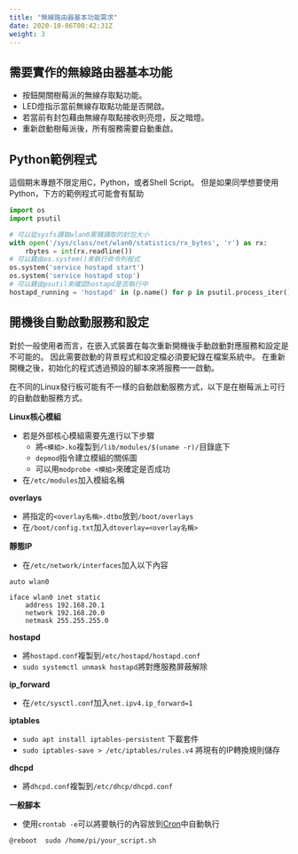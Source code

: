 ```yaml
---
title: "無線路由器基本功能需求"
date: 2020-10-06T00:42:31Z
weight: 3
---
```


## 需要實作的無線路由器基本功能

* 按鈕開關樹莓派的無線存取點功能。
* LED燈指示當前無線存取點功能是否開啟。
* 若當前有封包藉由無線存取點接收則亮燈，反之暗燈。
* 重新啟動樹莓派後，所有服務需要自動重啟。

## Python範例程式

這個期末專題不限定用C，Python，或者Shell Script。
但是如果同學想要使用Python，下方的範例程式可能會有幫助

```python
import os
import psutil

# 可以從sysfs讀取wlan0累積讀取的封包大小
with open('/sys/class/net/wlan0/statistics/rx_bytes', 'r') as rx:
    rbytes = int(rx.readline())
# 可以藉由os.system()來執行命令列程式
os.system('service hostapd start')
os.system('service hostapd stop')
# 可以藉由psutil來確認hostapd是否執行中
hostapd_running = 'hostapd' in (p.name() for p in psutil.process_iter())
```

## 開機後自動啟動服務和設定

對於一般使用者而言，在嵌入式裝置在每次重新開機後手動啟動對應服務和設定是不可能的。
因此需要啟動的背景程式和設定檔必須要紀錄在檔案系統中。
在重新開機之後，初始化的程式透過預設的腳本來將服務一一啟動。

在不同的Linux發行板可能有不一樣的自動啟動服務方式，以下是在樹莓派上可行的自動啟動服務方式。


**Linux核心模組**

* 若是外部核心模組需要先進行以下步驟
  * 將``<模組>.ko``複製到``/lib/modules/$(uname -r)/``目錄底下
  * ``depmod``指令建立模組的關係圖
  * 可以用``modprobe <模組>``來確定是否成功
* 在``/etc/modules``加入模組名稱

**overlays**
* 將指定的``<overlay名稱>.dtbo``放到``/boot/overlays``
* 在``/boot/config.txt``加入``dtoverlay=<overlay名稱>``

**靜態IP**

* 在``/etc/network/interfaces``加入以下內容

```none
auto wlan0
  
iface wlan0 inet static 
    address 192.168.20.1
    network 192.168.20.0
    netmask 255.255.255.0
```

**hostapd**

* 將``hostapd.conf``複製到``/etc/hostapd/hostapd.conf``
* ``sudo systemctl unmask hostapd``將對應服務屏蔽解除


**ip_forward**
* 在``/etc/sysctl.conf``加入``net.ipv4.ip_forward=1``

**iptables**
* ``sudo apt install iptables-persistent`` 下載套件
* ``sudo iptables-save > /etc/iptables/rules.v4`` 將現有的IP轉換規則儲存

**dhcpd**          

* 將``dhcpd.conf``複製到``/etc/dhcp/dhcpd.conf``

**一般腳本**

* 使用``crontab -e``可以將要執行的內容放到[Cron](https://en.wikipedia.org/wiki/Cron)中自動執行
```none
@reboot  sudo /home/pi/your_script.sh
```